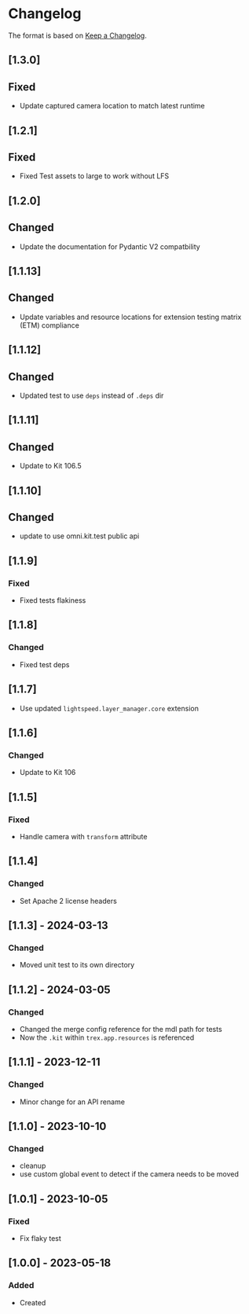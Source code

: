 # Changelog
The format is based on [Keep a Changelog](https://keepachangelog.com/en/1.0.0/).

## [1.3.0]
## Fixed
- Update captured camera location to match latest runtime

## [1.2.1]
## Fixed
- Fixed Test assets to large to work without LFS

## [1.2.0]
## Changed
- Update the documentation for Pydantic V2 compatbility

## [1.1.13]
## Changed
- Update variables and resource locations for extension testing matrix (ETM) compliance

## [1.1.12]
## Changed
- Updated test to use `deps` instead of `.deps` dir

## [1.1.11]
## Changed
- Update to Kit 106.5

## [1.1.10]
## Changed
- update to use omni.kit.test public api

## [1.1.9]
### Fixed
- Fixed tests flakiness

## [1.1.8]
### Changed
- Fixed test deps

## [1.1.7]
- Use updated `lightspeed.layer_manager.core` extension

## [1.1.6]
### Changed
- Update to Kit 106

## [1.1.5]
### Fixed
- Handle camera with `transform` attribute

## [1.1.4]
### Changed
- Set Apache 2 license headers

## [1.1.3] - 2024-03-13
### Changed
- Moved unit test to its own directory

## [1.1.2] - 2024-03-05
### Changed
- Changed the merge config reference for the mdl path for tests
- Now the `.kit` within `trex.app.resources` is referenced

## [1.1.1] - 2023-12-11
### Changed
- Minor change for an API rename

## [1.1.0] - 2023-10-10
### Changed
- cleanup
- use custom global event to detect if the camera needs to be moved

## [1.0.1] - 2023-10-05
### Fixed
- Fix flaky test

## [1.0.0] - 2023-05-18
### Added
- Created
